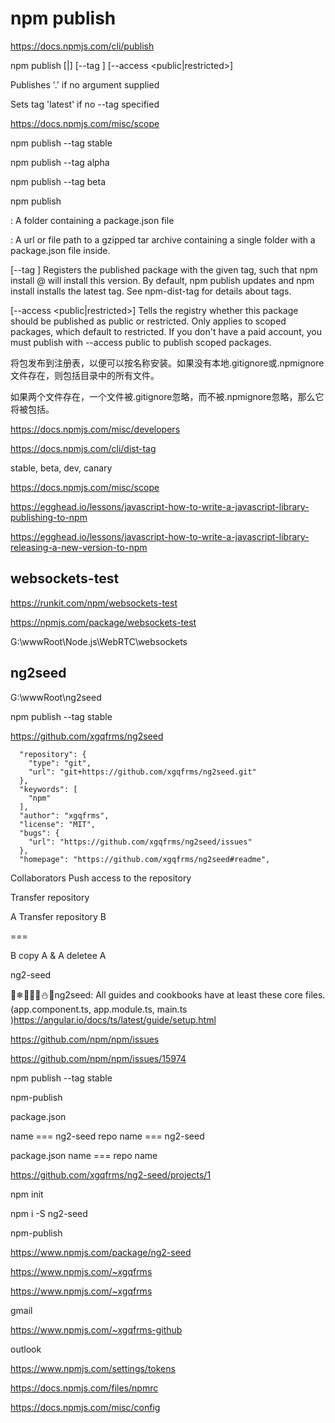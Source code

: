 # npm publish


https://docs.npmjs.com/cli/publish


npm publish [<tarball>|<folder>] [--tag <tag>] [--access <public|restricted>]

Publishes '.' if no argument supplied

Sets tag 'latest' if no --tag specified


https://docs.npmjs.com/misc/scope



npm publish --tag stable


npm publish --tag alpha

npm publish --tag beta

npm publish


<folder>: A folder containing a package.json file

<tarball>: A url or file path to a gzipped tar archive containing a single folder with a package.json file inside.

[--tag <tag>] Registers the published package with the given tag, such that npm install <name>@<tag> will install this version. By default, npm publish updates and npm install installs the latest tag. See npm-dist-tag for details about tags.

[--access <public|restricted>] Tells the registry whether this package should be published as public or restricted. Only applies to scoped packages, which default to restricted. If you don't have a paid account, you must publish with --access public to publish scoped packages.






将包发布到注册表，以便可以按名称安装。如果没有本地.gitignore或.npmignore文件存在，则包括目录中的所有文件。

如果两个文件存在，一个文件被.gitignore忽略，而不被.npmignore忽略，那么它将被包括。


https://docs.npmjs.com/misc/developers





https://docs.npmjs.com/cli/dist-tag



stable, beta, dev, canary


https://docs.npmjs.com/misc/scope








https://egghead.io/lessons/javascript-how-to-write-a-javascript-library-publishing-to-npm


https://egghead.io/lessons/javascript-how-to-write-a-javascript-library-releasing-a-new-version-to-npm



## websockets-test

https://runkit.com/npm/websockets-test

https://npmjs.com/package/websockets-test



G:\wwwRoot\Node.js\WebRTC\websockets











## ng2seed


G:\wwwRoot\ng2seed


npm publish --tag stable





https://github.com/xgqfrms/ng2seed

```
  "repository": {
    "type": "git",
    "url": "git+https://github.com/xgqfrms/ng2seed.git"
  },
  "keywords": [
    "npm"
  ],
  "author": "xgqfrms",
  "license": "MIT",
  "bugs": {
    "url": "https://github.com/xgqfrms/ng2seed/issues"
  },
  "homepage": "https://github.com/xgqfrms/ng2seed#readme",
```





Collaborators Push access to the repository


Transfer repository



A Transfer repository B

===

B copy A & A deletee A







ng2-seed

🎅❄🎄🎁🔀⛄🔔ng2seed: All guides and cookbooks have at least these core files. (app.component.ts, app.module.ts, main.ts )https://angular.io/docs/ts/latest/guide/setup.html




https://github.com/npm/npm/issues




https://github.com/npm/npm/issues/15974





npm publish --tag stable


















npm-publish

package.json

name === ng2-seed
repo name === ng2-seed




package.json name === repo name

https://github.com/xgqfrms/ng2-seed/projects/1




npm init


npm i -S ng2-seed





npm-publish


https://www.npmjs.com/package/ng2-seed



https://www.npmjs.com/~xgqfrms











https://www.npmjs.com/~xgqfrms

gmail


https://www.npmjs.com/~xgqfrms-github

outlook


https://www.npmjs.com/settings/tokens


https://docs.npmjs.com/files/npmrc

https://docs.npmjs.com/misc/config
















